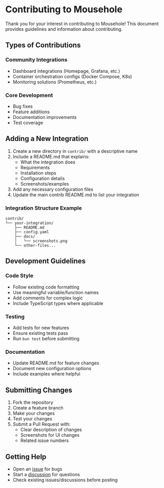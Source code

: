 # Contributing to Mousehole

Thank you for your interest in contributing to Mousehole! This document provides guidelines and information about contributing.

## Types of Contributions

### Community Integrations
- Dashboard integrations (Homepage, Grafana, etc.)
- Container orchestration configs (Docker Compose, K8s)
- Monitoring solutions (Prometheus, etc.)

### Core Development
- Bug fixes
- Feature additions
- Documentation improvements
- Test coverage

## Adding a New Integration

1. Create a new directory in `contrib/` with a descriptive name
2. Include a README.md that explains:
   - What the integration does
   - Requirements
   - Installation steps
   - Configuration details
   - Screenshots/examples
3. Add any necessary configuration files
4. Update the main contrib README.md to list your integration

### Integration Structure Example
```
contrib/
└── your-integration/
    ├── README.md
    ├── config.yaml
    ├── docs/
    │   └── screenshots.png
    └── other-files...
```

## Development Guidelines

### Code Style
- Follow existing code formatting
- Use meaningful variable/function names
- Add comments for complex logic
- Include TypeScript types where applicable

### Testing
- Add tests for new features
- Ensure existing tests pass
- Run `bun test` before submitting

### Documentation
- Update README.md for feature changes
- Document new configuration options
- Include examples where helpful

## Submitting Changes

1. Fork the repository
2. Create a feature branch
3. Make your changes
4. Test your changes
5. Submit a Pull Request with:
   - Clear description of changes
   - Screenshots for UI changes
   - Related issue numbers

## Getting Help

- Open an [issue](https://github.com/t-mart/mousehole/issues) for bugs
- Start a [discussion](https://github.com/t-mart/mousehole/discussions) for questions
- Check existing issues/discussions before posting